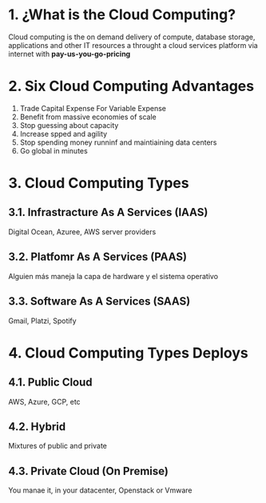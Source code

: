 # 1. ¿What is the Cloud Computing?

  Cloud computing is the on demand delivery of compute, database storage, applications and other IT resources a throught a cloud services platform via internet with **pay-us-you-go-pricing**

# 2. Six Cloud Computing Advantages

1. Trade Capital Expense For Variable Expense
2. Benefit from massive economies of scale
3. Stop guessing about capacity
4. Increase spped and agility
5. Stop spending money runninf and maintiaining data centers
6. Go global in minutes

# 3. Cloud Computing Types

## 3.1. Infrastracture As A Services (IAAS)
   Digital Ocean, Azuree, AWS server providers
## 3.2. Platfomr As A Services (PAAS)
  Alguien más maneja la capa de hardware y el sistema operativo
## 3.3. Software As A Services (SAAS)
  Gmail, Platzi, Spotify

# 4. Cloud Computing Types Deploys

## 4.1. Public Cloud
  AWS, Azure, GCP, etc
## 4.2. Hybrid
  Mixtures of public and private
## 4.3. Private Cloud (On Premise)
  You manae it, in your datacenter, Openstack or Vmware